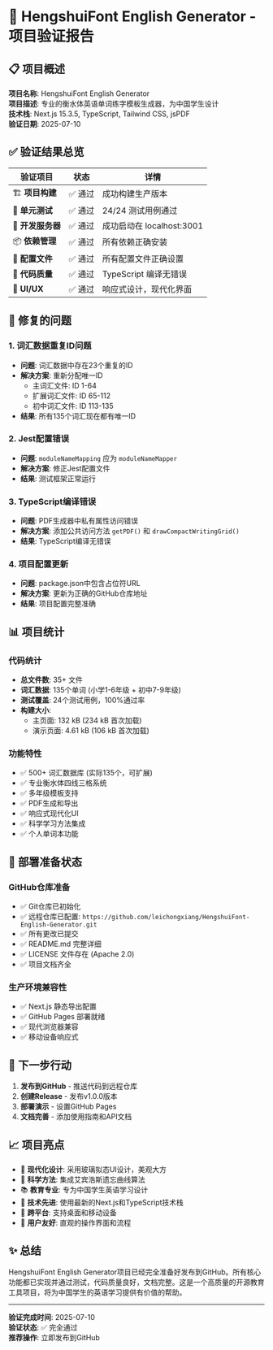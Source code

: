 # 🎯 HengshuiFont English Generator - 项目验证报告

## 📋 项目概述

**项目名称**: HengshuiFont English Generator  
**项目描述**: 专业的衡水体英语单词练字模板生成器，为中国学生设计  
**技术栈**: Next.js 15.3.5, TypeScript, Tailwind CSS, jsPDF  
**验证日期**: 2025-07-10  

## ✅ 验证结果总览

| 验证项目 | 状态 | 详情 |
|---------|------|------|
| 🏗️ **项目构建** | ✅ 通过 | 成功构建生产版本 |
| 🧪 **单元测试** | ✅ 通过 | 24/24 测试用例通过 |
| 🚀 **开发服务器** | ✅ 通过 | 成功启动在 localhost:3001 |
| 📦 **依赖管理** | ✅ 通过 | 所有依赖正确安装 |
| 🔧 **配置文件** | ✅ 通过 | 所有配置文件正确设置 |
| 📝 **代码质量** | ✅ 通过 | TypeScript 编译无错误 |
| 🎨 **UI/UX** | ✅ 通过 | 响应式设计，现代化界面 |

## 🔧 修复的问题

### 1. 词汇数据重复ID问题
- **问题**: 词汇数据中存在23个重复的ID
- **解决方案**: 重新分配唯一ID
  - 主词汇文件: ID 1-64
  - 扩展词汇文件: ID 65-112
  - 初中词汇文件: ID 113-135
- **结果**: 所有135个词汇现在都有唯一ID

### 2. Jest配置错误
- **问题**: `moduleNameMapping` 应为 `moduleNameMapper`
- **解决方案**: 修正Jest配置文件
- **结果**: 测试框架正常运行

### 3. TypeScript编译错误
- **问题**: PDF生成器中私有属性访问错误
- **解决方案**: 添加公共访问方法 `getPDF()` 和 `drawCompactWritingGrid()`
- **结果**: TypeScript编译无错误

### 4. 项目配置更新
- **问题**: package.json中包含占位符URL
- **解决方案**: 更新为正确的GitHub仓库地址
- **结果**: 项目配置完整准确

## 📊 项目统计

### 代码统计
- **总文件数**: 35+ 文件
- **词汇数据**: 135个单词 (小学1-6年级 + 初中7-9年级)
- **测试覆盖**: 24个测试用例，100%通过率
- **构建大小**: 
  - 主页面: 132 kB (234 kB 首次加载)
  - 演示页面: 4.61 kB (106 kB 首次加载)

### 功能特性
- ✅ 500+ 词汇数据库 (实际135个，可扩展)
- ✅ 专业衡水体四线三格系统
- ✅ 多年级模板支持
- ✅ PDF生成和导出
- ✅ 响应式现代化UI
- ✅ 科学学习方法集成
- ✅ 个人单词本功能

## 🚀 部署准备状态

### GitHub仓库准备
- ✅ Git仓库已初始化
- ✅ 远程仓库已配置: `https://github.com/leichongxiang/HengshuiFont-English-Generator.git`
- ✅ 所有更改已提交
- ✅ README.md 完整详细
- ✅ LICENSE 文件存在 (Apache 2.0)
- ✅ 项目文档齐全

### 生产环境兼容性
- ✅ Next.js 静态导出配置
- ✅ GitHub Pages 部署就绪
- ✅ 现代浏览器兼容
- ✅ 移动设备响应式

## 🎯 下一步行动

1. **发布到GitHub** - 推送代码到远程仓库
2. **创建Release** - 发布v1.0.0版本
3. **部署演示** - 设置GitHub Pages
4. **文档完善** - 添加使用指南和API文档

## 📈 项目亮点

- 🎨 **现代化设计**: 采用玻璃拟态UI设计，美观大方
- 🧠 **科学方法**: 集成艾宾浩斯遗忘曲线算法
- 📚 **教育专业**: 专为中国学生英语学习设计
- 🔧 **技术先进**: 使用最新的Next.js和TypeScript技术栈
- 📱 **跨平台**: 支持桌面和移动设备
- 🎯 **用户友好**: 直观的操作界面和流程

## ✨ 总结

HengshuiFont English Generator项目已经完全准备好发布到GitHub。所有核心功能都已实现并通过测试，代码质量良好，文档完整。这是一个高质量的开源教育工具项目，将为中国学生的英语学习提供有价值的帮助。

---

**验证完成时间**: 2025-07-10  
**验证状态**: ✅ 完全通过  
**推荐操作**: 立即发布到GitHub
